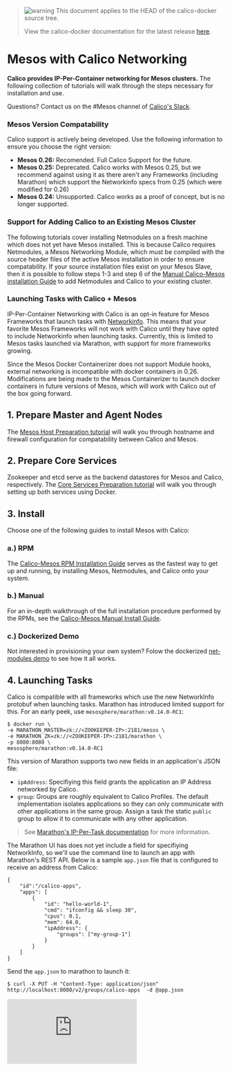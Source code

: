 <!--- master only -->
> ![warning](../images/warning.png) This document applies to the HEAD of the calico-docker source tree.
>
> View the calico-docker documentation for the latest release [here](https://github.com/projectcalico/calico-docker/blob/v0.13.0/README.md).
<!--- else
> You are viewing the calico-docker documentation for release **release**.
<!--- end of master only -->

# Mesos with Calico Networking
**Calico provides IP-Per-Container networking for Mesos clusters.** The following collection of tutorials will walk through the steps necessary for installation and use.

Questions? Contact us on the #Mesos channel of [Calico's Slack](https://calicousers-slackin.herokuapp.com/).

### Mesos Version Compatability
Calico support is actively being developed. Use the following information to ensure you choose the right version:
- **Mesos 0.26:** Recomended. Full Calico Support for the future.
- **Mesos 0.25:** Deprecated. Calico works with Mesos 0.25, but we recommend against using it as there aren't any Frameworks (including Marathon) which support the Networkinfo specs from 0.25 (which were modified for 0.26)
- **Mesos 0.24:** Unsupported. Calico works as a proof of concept, but is no longer supported.

### Support for Adding Calico to an Existing Mesos Cluster
The following tutorials cover installing Netmodules on a fresh machine which does not yet have Mesos installed.
This is because Calico requires Netmodules, a Mesos Networking Module, which must be compiled with the source header files of the active Mesos installation in order to ensure compatability. If your source installation files exist on your Mesos Slave, then it is possible to follow steps 1-3 and step 6 of the [Manual Calico-Mesos installation Guide](ManualInstallCalicoMesos.md) to add Netmodules and Calico to your existing cluster.

###  Launching Tasks with Calico + Mesos
IP-Per-Container Networking with Calico is an opt-in feature for Mesos Frameworks that launch tasks with [Networkinfo](https://github.com/apache/mesos/blob/0.26.0-rc3/include/mesos/mesos.proto#L1383). This means that your favorite Mesos Frameworks will not work with Calico until they have opted to include Networkinfo when launching tasks. Currently, this is limited to Mesos tasks launched via Marathon, with support for more frameworks growing. 

Since the Mesos Docker Containerizer does not support Module hooks, external networking is incompatible with docker containers in 0.26. Modifications are being made to the Mesos Containerizer to launch docker containers in future versions of Mesos, which will work with Calico out of the box going forward.

## 1. Prepare Master and Agent Nodes
The [Mesos Host Preparation tutorial](PrepareHosts.md) will walk you through hostname and firewall configuration for compatability between Calico and Mesos.

## 2. Prepare Core Services
Zookeeper and etcd serve as the backend datastores for Mesos and Calico, respectively. The [Core Services Preparation tutorial](PrepareCoreServices.md) will walk you through setting up both services using Docker.

## 3. Install
Choose one of the following guides to install Mesos with Calico:

### a.) RPM
The [Calico-Mesos RPM Installation Guide](RpmInstallCalicoMesos.md) serves as the fastest way to get up and running, by installing Mesos, Netmodules, and Calico onto your system.

### b.) Manual
For an in-depth walkthrough of the full installation procedure performed by the RPMs, see the [Calico-Mesos Manual Install Guide](ManualInstallCalicoMesos.md).

### c.) Dockerized Demo
Not interested in provisioning your own system? Folow the dockerized [net-modules demo][net-modules] to see how it all works.

## 4. Launching Tasks
Calico is compatible with all frameworks which use the new NetworkInfo protobuf when launching tasks. Marathon has introduced limited support for this. For an early peek, use `mesosphere/marathon:v0.14.0-RC1`:
```
$ docker run \
-e MARATHON_MASTER=zk://<ZOOKEEPER-IP>:2181/mesos \
-e MARATHON_ZK=zk://<ZOOKEEPER-IP>:2181/marathon \
-p 8080:8080 \
mesosphere/marathon:v0.14.0-RC1
```
This version of Marathon supports two new fields in an application's JSON file:

- `ipAddress`: Specifiying this field grants the application an IP Address networked by Calico.
- `group`: Groups are roughly equivalent to Calico Profiles. The default implementation isolates applications so they can only communicate with other applications in the same group. Assign a task the static `public` group to allow it to communicate with any other application.
 
> See [Marathon's IP-Per-Task documentation][marathon-ip-per-task-doc] for more information.

The Marathon UI has does not yet include a field for specifiying NetworkInfo, so we'll use the command line to launch an app with Marathon's REST API. Below is a sample `app.json` file that is configured to receive an address from Calico:
```
{
    "id":"/calico-apps",
    "apps": [
        {
            "id": "hello-world-1",
            "cmd": "ifconfig && sleep 30",
            "cpus": 0.1,
            "mem": 64.0,
            "ipAddress": {
                "groups": ["my-group-1"]
            }
        }
    ]
}
```

Send the `app.json` to marathon to launch it:
```
$ curl -X PUT -H "Content-Type: application/json" http://localhost:8080/v2/groups/calico-apps  -d @app.json
```

[calico]: http://projectcalico.org
[mesos]: https://mesos.apache.org/
[net-modules]: https://github.com/mesosphere/net-modules
[docker]: https://www.docker.com/
[marathon-ip-per-task-doc]: https://github.com/mesosphere/marathon/blob/v0.14.0-RC1/docs/docs/ip-per-task.md
[![Analytics](https://ga-beacon.appspot.com/UA-52125893-3/calico-docker/docs/mesos/README.md?pixel)](https://github.com/igrigorik/ga-beacon)
